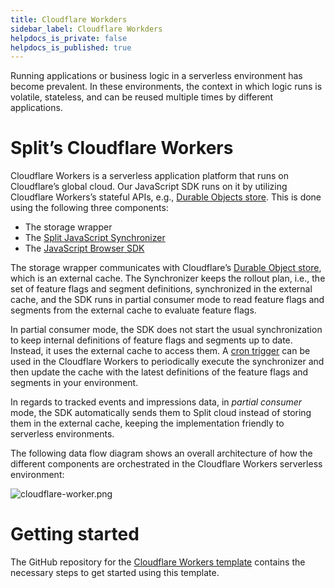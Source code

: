 ```yaml
---
title: Cloudflare Workders
sidebar_label: Cloudflare Workders
helpdocs_is_private: false
helpdocs_is_published: true
---
```


<p>
  <button hidden style={{borderRadius:'8px', border:'1px', fontFamily:'Courier New', fontWeight:'800', textAlign:'left'}}> help.split.io link: https://help.split.io/hc/en-us/articles/4505572184589-Cloudflare-Workers <br /> ✘ images still hosted on help.split.io </button>
</p>

Running applications or business logic in a serverless environment has become prevalent. In these environments, the context in which logic runs is volatile, stateless, and can be reused multiple times by different applications. 

# Split’s Cloudflare Workers

Cloudflare Workers is a serverless application platform that runs on Cloudflare’s global cloud. Our JavaScript SDK runs on it by utilizing Cloudflare Workers’s stateful APIs, e.g., [Durable Objects store](https://developers.cloudflare.com/workers/runtime-apis/durable-objects/). This is done using the following three components:

* The storage wrapper 
* The [Split JavaScript Synchronizer](https://help.split.io/hc/en-us/articles/4421513571469-Split-JavaScript-synchronizer-tools)
* The [JavaScript Browser SDK](https://help.split.io/hc/en-us/articles/360058730852-Browser-SDK#sharing-state-with-a-pluggable-storage)

The storage wrapper communicates with Cloudflare’s [Durable Object store](https://developers.cloudflare.com/workers/runtime-apis/durable-objects/), which is an external cache. The Synchronizer keeps the rollout plan, i.e., the set of feature flags and segment definitions, synchronized in the external cache, and the SDK runs in partial consumer mode to read feature flags and segments from the external cache to evaluate feature flags. 

In partial consumer mode, the SDK does not start the usual synchronization to keep internal definitions of feature flags and segments up to date. Instead, it uses the external cache to access them. A [cron trigger](https://developers.cloudflare.com/workers/platform/cron-triggers/) can be used in the Cloudflare Workers to periodically execute the synchronizer and then update the cache with the latest definitions of the feature flags and segments in your environment.

In regards to tracked events and impressions data, in _partial consumer_ mode, the SDK automatically sends them to Split cloud instead of storing them in the external cache, keeping the implementation friendly to serverless environments. 

The following data flow diagram shows an overall architecture of how the different components are orchestrated in the Cloudflare Workers serverless environment:

<p>
  <img src="https://help.split.io/hc/article_attachments/4601174766989/cloudflare-worker.png" alt="cloudflare-worker.png" />
</p>

# Getting started 

The GitHub repository for the [Cloudflare Workers template](https://github.com/splitio/cloudflare-workers-template) contains the necessary steps to get started using this template.

